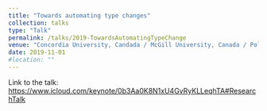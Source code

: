 ```yaml
---
title: "Towards automating type changes"
collection: talks
type: "Talk"
permalink: /talks/2019-TowardsAutomatingTypeChange
venue: "Concordia University, Candada / McGill University, Canada / Polytechnique Montréal, Canada"
date: 2019-11-01
#location: ""
---
```

Link to the talk: https://www.icloud.com/keynote/0b3Aa0K8N1xU4GvRyKLLeqhTA#ResearchTalk